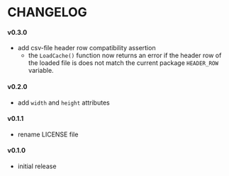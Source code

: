 # CHANGELOG

#### v0.3.0
  - add csv-file header row compatibility assertion
    - the `LoadCache()` function now returns an error 
      if the header row of the loaded file is does not match 
      the current package `HEADER_ROW` variable.

#### v0.2.0
  - add `width` and `height` attributes

#### v0.1.1
  - rename LICENSE file

#### v0.1.0
  - initial release
